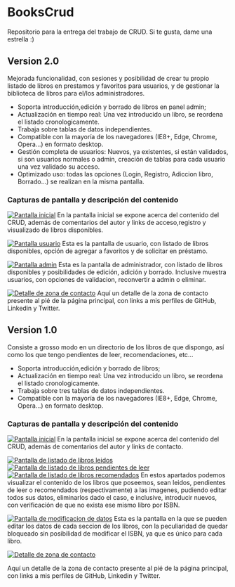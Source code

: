 # BooksCrud
Repositorio para la entrega del trabajo de CRUD. Si te gusta, dame una estrella :)

## Version 2.0
Mejorada funcionalidad, con sesiones y posibilidad de crear tu propio listado de libros en prestamos y favoritos para usuarios, y de gestionar la biblioteca de libros para el/los administradores.


- Soporta introducción,edición y borrado de libros en panel admin;
- Actualización en tiempo real: Una vez introducido un libro, se reordena el listado cronologicamente.
- Trabaja sobre tablas de datos independientes.
- Compatible con la mayoría de los navegadores (IE8+, Edge, Chrome, Opera...) en formato desktop.
- Gestión completa de usuarios: Nuevos, ya existentes, si están validados, si son usuarios normales o admin, creación de tablas para cada usuario una vez validado su acceso.
- Optimizado uso: todas las opciones (Login, Registro, Adiccion libro, Borrado...) se realizan en la misma pantalla.

### Capturas de pantalla y descripción del contenido
[![Pantalla inicial](https://github.com/Alegarse/BooksCrud/blob/master/imgs/Inicial2.PNG "Pantalla de listado de libros leidos")](https://github.com/Alegarse/BooksCrud/blob/master/imgs/Inicial2.PNG "Pantalla de listado de libros leidos")
En la pantalla inicial se expone acerca del contenido del CRUD, además de comentarios del autor y links de acceso,registro y visualizado de libros disponibles.
 
[![Pantalla usuario](https://github.com/Alegarse/BooksCrud/blob/master/imgs/Usuario.PNG "Pantalla de panel de usuario")](https://github.com/Alegarse/BooksCrud/blob/master/imgs/Usuario.PNG "Pantalla de panel de usuario")
Esta es la pantalla de usuario, con listado de libros disponibles, opción de agregar a favoritos y de solicitar en préstamo.

[![Pantalla admin](https://github.com/Alegarse/BooksCrud/blob/master/imgs/Admin.PNG "Pantalla de panel de administrador")](https://github.com/Alegarse/BooksCrud/blob/master/imgs/Admin.PNG "Pantalla de panel de administrador")
Esta es la pantalla de administrador, con listado de libros disponibles y posibilidades de edición, adición y borrado. Inclusive muestra usuarios, con opciones de validacion, reconvertir a admin o eliminar.

[![Detalle de zona de contacto](https://github.com/Alegarse/BooksCrud/blob/master/Desc/Desc6.PNG "Detalle de zona de contacto")](https://github.com/Alegarse/BooksCrud/blob/master/Desc/Desc6.PNG "Detalle de zona de contacto")
Aquí un detalle de la zona de contacto presente al pié de la página principal, con links a mis perfiles de GitHub, Linkedin y Twitter.



## Version 1.0
Consiste a grosso modo en un directorio de los libros de que dispongo, así como los que tengo pendientes de leer, recomendaciones, etc...


- Soporta introducción,edición y borrado de libros;
- Actualización en tiempo real: Una vez introducido un libro, se reordena el listado cronologicamente.
- Trabaja sobre tres tablas de datos independientes.
- Compatible con la mayoría de los navegadores (IE8+, Edge, Chrome, Opera...) en formato desktop.


### Capturas de pantalla y descripción del contenido
[![Pantalla inicial](https://github.com/Alegarse/BooksCrud/blob/master/Desc/Desc1.PNG "Pantalla inicial")](https://github.com/Alegarse/BooksCrud/blob/master/Desc/Desc1.PNG "Pantalla inicial")
En la pantalla inicial se expone acerca del contenido del CRUD, además de comentarios del autor y links de contacto.
 
[![Pantalla de listado de libros leidos](https://github.com/Alegarse/BooksCrud/blob/master/Desc/Desc2.PNG "Pantalla de listado de libros leidos")](https://github.com/Alegarse/BooksCrud/blob/master/Desc/Desc2.PNG "Pantalla de listado de libros leidos")
[![Pantalla de listado de libros pendientes de leer](https://github.com/Alegarse/BooksCrud/blob/master/Desc/Desc3.PNG "Pantalla de listado de libros pendientes de leer")](https://github.com/Alegarse/BooksCrud/blob/master/Desc/Desc3.PNG "Pantalla de listado de libros pendientes de leer")
[![Pantalla de listado de libros recomendados](https://github.com/Alegarse/BooksCrud/blob/master/Desc/Desc4.PNG "Pantalla de listado de libros recomendados")](https://github.com/Alegarse/BooksCrud/blob/master/Desc/Desc4.PNG "Pantalla de listado de libros recomendados")
En estos apartados podemos visualizar el contenido de los libros que poseemos, sean leidos, pendientes de leer o recomendados (respectivamente) a las imagenes, pudiendo editar todos sus datos, eliminarlos dado el caso, e inclusive, introducir nuevos, con verificación de que no exista ese mismo libro por ISBN.

[![Pantalla de modificacion de datos](https://github.com/Alegarse/BooksCrud/blob/master/Desc/Desc5.PNG "Pantalla de modificacion de datos")](https://github.com/Alegarse/BooksCrud/blob/master/Desc/Desc5.PNG "Pantalla de modificacion de datos")
Esta es la pantalla en la que se pueden editar los datos de cada seccion de los libros, con la peculiaridad de quedar bloqueado sin posibilidad de modificar el ISBN, ya que es único para cada libro.

[![Detalle de zona de contacto](https://github.com/Alegarse/BooksCrud/blob/master/Desc/Desc6.PNG "Detalle de zona de contacto")](https://github.com/Alegarse/BooksCrud/blob/master/Desc/Desc6.PNG "Detalle de zona de contacto")

Aquí un detalle de la zona de contacto presente al pié de la página principal, con links a mis perfiles de GitHub, Linkedin y Twitter.
